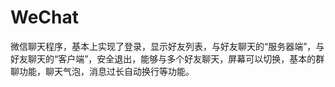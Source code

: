# WeChat
微信聊天程序，基本上实现了登录，显示好友列表，与好友聊天的“服务器端”，与好友聊天的“客户端”，安全退出，能够与多个好友聊天，屏幕可以切换，基本的群聊功能，聊天气泡，消息过长自动换行等功能。
